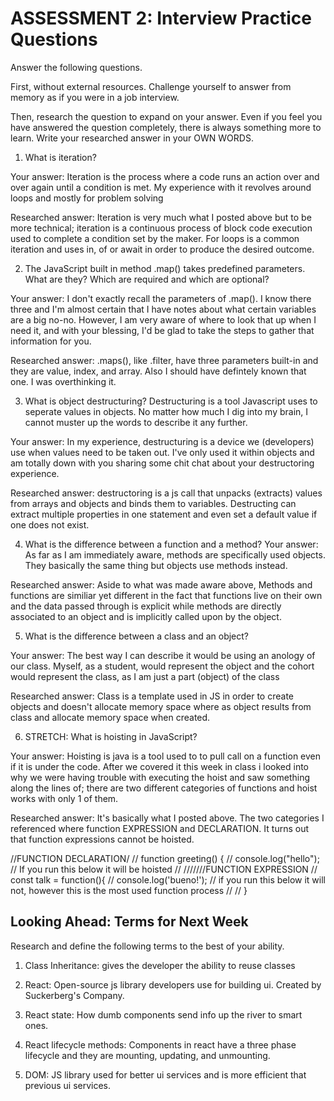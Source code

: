 # ASSESSMENT 2: Interview Practice Questions

Answer the following questions.

First, without external resources. Challenge yourself to answer from memory as if you were in a job interview.

Then, research the question to expand on your answer. Even if you feel you have answered the question completely, there is always something more to learn. Write your researched answer in your OWN WORDS.

1. What is iteration?

  Your answer: Iteration is the process where a code runs an action over and over again until a condition is met. My experience with it revolves around loops and mostly for problem solving

  Researched answer: Iteration is very much what I posted above but to be more technical; iteration is a continuous process of block code execution used to complete a condition set by the maker. For loops is a common iteration and uses in, of or await in order to produce the desired outcome.



2. The JavaScript built in method .map() takes predefined parameters. What are they? Which are required and which are optional?

  Your answer: I don't exactly recall the parameters of .map(). I know there three and I'm almost certain that I have notes about what certain variables are a big no-no. However, I am very aware of where to look that up when I need it, and with your blessing, I'd be glad to take the steps to gather that information for you.

  Researched answer: .maps(), like .filter, have three parameters built-in and they are value, index, and array. Also
  I should have defintely known that one. I was overthinking it.



3. What is object destructuring? Destructuring is a tool Javascript uses to seperate values in objects. No matter how much I dig into my brain, I cannot muster up the words to describe it any further.

  Your answer: In my experience, destructuring is a device we (developers) use when values need to be taken out. I've only used it within objects and am totally down with you sharing some chit chat about your destructoring experience.  

  Researched answer: destructoring is a js call that unpacks (extracts) values from arrays and objects and binds them to variables. Destructing can extract multiple properties in one statement and even set a default value if one does not exist.


4. What is the difference between a function and a method?
  Your answer: As far as I am immediately aware, methods are specifically used objects. They basically the same thing but objects use methods instead.


  Researched answer: Aside to what was made aware above, Methods and functions are similiar yet different in the fact that functions live on their own and the data passed through is explicit while methods are directly associated to an object and is implicitly called upon by the object.



5. What is the difference between a class and an object?

  Your answer: The best way I can describe it would be using an anology of our class. Myself, as a student, would represent the object and the cohort would represent the class, as I am just a part (object) of the class

  Researched answer: Class is a template used in JS in order to create objects and doesn't allocate memory space where as object results from class and allocate memory space when created.



6. STRETCH: What is hoisting in JavaScript?

  Your answer: Hoisting is java is a tool used to to pull call on a function even if it is under the code. After we covered it this week in class i looked into why we were having trouble with executing the hoist and saw something along the lines of; there are two different categories of functions and hoist works with only 1 of them.

  Researched answer: It's basically what I posted above. The two categories I referenced where function EXPRESSION and DECLARATION. It turns out that function expressions cannot be hoisted.

  //FUNCTION DECLARATION/
  // function greeting() {
  //   console.log("hello"); //  If you run this below it will be hoisted
  //   ///////FUNCTION EXPRESSION
  //   const talk = function(){
  //     console.log('bueno!'); // if you run this below it will not, however this is the most used function process
  //
  //   }

## Looking Ahead: Terms for Next Week

Research and define the following terms to the best of your ability.

1. Class Inheritance: gives the developer the ability to reuse classes

2. React: Open-source js library developers use for building ui. Created by Suckerberg's Company.

3. React state: How dumb components send info up the river to smart ones.

4. React lifecycle methods: Components in react have a three phase lifecycle and they are mounting, updating, and unmounting.

5. DOM: JS library used for better ui services and is more efficient that previous ui services. 
